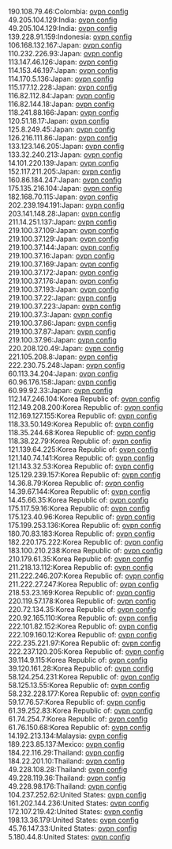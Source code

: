 190.108.79.46:Colombia: [ovpn config](vpn/190_108_79_46.ovpn)  
49.205.104.129:India: [ovpn config](vpn/49_205_104_129.ovpn)  
49.205.104.129:India: [ovpn config](vpn/49_205_104_129.ovpn)  
139.228.91.159:Indonesia: [ovpn config](vpn/139_228_91_159.ovpn)  
106.168.132.167:Japan: [ovpn config](vpn/106_168_132_167.ovpn)  
110.232.226.93:Japan: [ovpn config](vpn/110_232_226_93.ovpn)  
113.147.46.126:Japan: [ovpn config](vpn/113_147_46_126.ovpn)  
114.153.46.197:Japan: [ovpn config](vpn/114_153_46_197.ovpn)  
114.170.5.136:Japan: [ovpn config](vpn/114_170_5_136.ovpn)  
115.177.12.228:Japan: [ovpn config](vpn/115_177_12_228.ovpn)  
116.82.112.84:Japan: [ovpn config](vpn/116_82_112_84.ovpn)  
116.82.144.18:Japan: [ovpn config](vpn/116_82_144_18.ovpn)  
118.241.88.166:Japan: [ovpn config](vpn/118_241_88_166.ovpn)  
120.51.18.17:Japan: [ovpn config](vpn/120_51_18_17.ovpn)  
125.8.249.45:Japan: [ovpn config](vpn/125_8_249_45.ovpn)  
126.216.111.86:Japan: [ovpn config](vpn/126_216_111_86.ovpn)  
133.123.146.205:Japan: [ovpn config](vpn/133_123_146_205.ovpn)  
133.32.240.213:Japan: [ovpn config](vpn/133_32_240_213.ovpn)  
14.101.220.139:Japan: [ovpn config](vpn/14_101_220_139.ovpn)  
152.117.211.205:Japan: [ovpn config](vpn/152_117_211_205.ovpn)  
160.86.184.247:Japan: [ovpn config](vpn/160_86_184_247.ovpn)  
175.135.216.104:Japan: [ovpn config](vpn/175_135_216_104.ovpn)  
182.168.70.115:Japan: [ovpn config](vpn/182_168_70_115.ovpn)  
202.239.194.191:Japan: [ovpn config](vpn/202_239_194_191.ovpn)  
203.141.148.28:Japan: [ovpn config](vpn/203_141_148_28.ovpn)  
211.14.251.137:Japan: [ovpn config](vpn/211_14_251_137.ovpn)  
219.100.37.109:Japan: [ovpn config](vpn/219_100_37_109.ovpn)  
219.100.37.129:Japan: [ovpn config](vpn/219_100_37_129.ovpn)  
219.100.37.144:Japan: [ovpn config](vpn/219_100_37_144.ovpn)  
219.100.37.16:Japan: [ovpn config](vpn/219_100_37_16.ovpn)  
219.100.37.169:Japan: [ovpn config](vpn/219_100_37_169.ovpn)  
219.100.37.172:Japan: [ovpn config](vpn/219_100_37_172.ovpn)  
219.100.37.176:Japan: [ovpn config](vpn/219_100_37_176.ovpn)  
219.100.37.193:Japan: [ovpn config](vpn/219_100_37_193.ovpn)  
219.100.37.22:Japan: [ovpn config](vpn/219_100_37_22.ovpn)  
219.100.37.223:Japan: [ovpn config](vpn/219_100_37_223.ovpn)  
219.100.37.3:Japan: [ovpn config](vpn/219_100_37_3.ovpn)  
219.100.37.86:Japan: [ovpn config](vpn/219_100_37_86.ovpn)  
219.100.37.87:Japan: [ovpn config](vpn/219_100_37_87.ovpn)  
219.100.37.96:Japan: [ovpn config](vpn/219_100_37_96.ovpn)  
220.208.120.49:Japan: [ovpn config](vpn/220_208_120_49.ovpn)  
221.105.208.8:Japan: [ovpn config](vpn/221_105_208_8.ovpn)  
222.230.75.248:Japan: [ovpn config](vpn/222_230_75_248.ovpn)  
60.113.34.204:Japan: [ovpn config](vpn/60_113_34_204.ovpn)  
60.96.176.158:Japan: [ovpn config](vpn/60_96_176_158.ovpn)  
60.99.92.33:Japan: [ovpn config](vpn/60_99_92_33.ovpn)  
112.147.246.104:Korea Republic of: [ovpn config](vpn/112_147_246_104.ovpn)  
112.149.208.200:Korea Republic of: [ovpn config](vpn/112_149_208_200.ovpn)  
112.169.127.155:Korea Republic of: [ovpn config](vpn/112_169_127_155.ovpn)  
118.33.50.149:Korea Republic of: [ovpn config](vpn/118_33_50_149.ovpn)  
118.35.244.68:Korea Republic of: [ovpn config](vpn/118_35_244_68.ovpn)  
118.38.22.79:Korea Republic of: [ovpn config](vpn/118_38_22_79.ovpn)  
121.139.64.225:Korea Republic of: [ovpn config](vpn/121_139_64_225.ovpn)  
121.140.74.141:Korea Republic of: [ovpn config](vpn/121_140_74_141.ovpn)  
121.143.32.53:Korea Republic of: [ovpn config](vpn/121_143_32_53.ovpn)  
125.129.239.157:Korea Republic of: [ovpn config](vpn/125_129_239_157.ovpn)  
14.36.8.79:Korea Republic of: [ovpn config](vpn/14_36_8_79.ovpn)  
14.39.67.144:Korea Republic of: [ovpn config](vpn/14_39_67_144.ovpn)  
14.45.66.35:Korea Republic of: [ovpn config](vpn/14_45_66_35.ovpn)  
175.117.59.16:Korea Republic of: [ovpn config](vpn/175_117_59_16.ovpn)  
175.123.40.96:Korea Republic of: [ovpn config](vpn/175_123_40_96.ovpn)  
175.199.253.136:Korea Republic of: [ovpn config](vpn/175_199_253_136.ovpn)  
180.70.83.183:Korea Republic of: [ovpn config](vpn/180_70_83_183.ovpn)  
182.220.175.222:Korea Republic of: [ovpn config](vpn/182_220_175_222.ovpn)  
183.100.210.238:Korea Republic of: [ovpn config](vpn/183_100_210_238.ovpn)  
210.179.61.35:Korea Republic of: [ovpn config](vpn/210_179_61_35.ovpn)  
211.218.13.112:Korea Republic of: [ovpn config](vpn/211_218_13_112.ovpn)  
211.222.246.207:Korea Republic of: [ovpn config](vpn/211_222_246_207.ovpn)  
211.222.27.247:Korea Republic of: [ovpn config](vpn/211_222_27_247.ovpn)  
218.53.23.169:Korea Republic of: [ovpn config](vpn/218_53_23_169.ovpn)  
220.119.57.178:Korea Republic of: [ovpn config](vpn/220_119_57_178.ovpn)  
220.72.134.35:Korea Republic of: [ovpn config](vpn/220_72_134_35.ovpn)  
220.92.165.110:Korea Republic of: [ovpn config](vpn/220_92_165_110.ovpn)  
222.101.82.152:Korea Republic of: [ovpn config](vpn/222_101_82_152.ovpn)  
222.109.160.12:Korea Republic of: [ovpn config](vpn/222_109_160_12.ovpn)  
222.235.221.97:Korea Republic of: [ovpn config](vpn/222_235_221_97.ovpn)  
222.237.120.205:Korea Republic of: [ovpn config](vpn/222_237_120_205.ovpn)  
39.114.9.115:Korea Republic of: [ovpn config](vpn/39_114_9_115.ovpn)  
39.120.161.28:Korea Republic of: [ovpn config](vpn/39_120_161_28.ovpn)  
58.124.254.231:Korea Republic of: [ovpn config](vpn/58_124_254_231.ovpn)  
58.125.13.55:Korea Republic of: [ovpn config](vpn/58_125_13_55.ovpn)  
58.232.228.177:Korea Republic of: [ovpn config](vpn/58_232_228_177.ovpn)  
59.17.76.57:Korea Republic of: [ovpn config](vpn/59_17_76_57.ovpn)  
61.39.252.83:Korea Republic of: [ovpn config](vpn/61_39_252_83.ovpn)  
61.74.254.7:Korea Republic of: [ovpn config](vpn/61_74_254_7.ovpn)  
61.76.150.68:Korea Republic of: [ovpn config](vpn/61_76_150_68.ovpn)  
14.192.213.134:Malaysia: [ovpn config](vpn/14_192_213_134.ovpn)  
189.223.85.137:Mexico: [ovpn config](vpn/189_223_85_137.ovpn)  
184.22.116.29:Thailand: [ovpn config](vpn/184_22_116_29.ovpn)  
184.22.201.10:Thailand: [ovpn config](vpn/184_22_201_10.ovpn)  
49.228.108.28:Thailand: [ovpn config](vpn/49_228_108_28.ovpn)  
49.228.119.36:Thailand: [ovpn config](vpn/49_228_119_36.ovpn)  
49.228.98.176:Thailand: [ovpn config](vpn/49_228_98_176.ovpn)  
104.237.252.62:United States: [ovpn config](vpn/104_237_252_62.ovpn)  
161.202.144.236:United States: [ovpn config](vpn/161_202_144_236.ovpn)  
172.107.219.42:United States: [ovpn config](vpn/172_107_219_42.ovpn)  
198.13.36.179:United States: [ovpn config](vpn/198_13_36_179.ovpn)  
45.76.147.33:United States: [ovpn config](vpn/45_76_147_33.ovpn)  
5.180.44.8:United States: [ovpn config](vpn/5_180_44_8.ovpn)  
